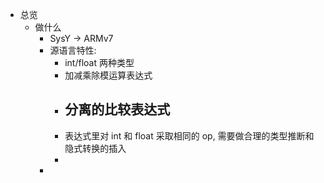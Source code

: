 - 总览
	- 做什么
		- SysY -> ARMv7
		- 源语言特性:
			- int/float 两种类型
			- 加减乘除模运算表达式
			- 分离的比较表达式
				-
			- 表达式里对 int 和 float 采取相同的 op, 需要做合理的类型推断和隐式转换的插入
			-
		-